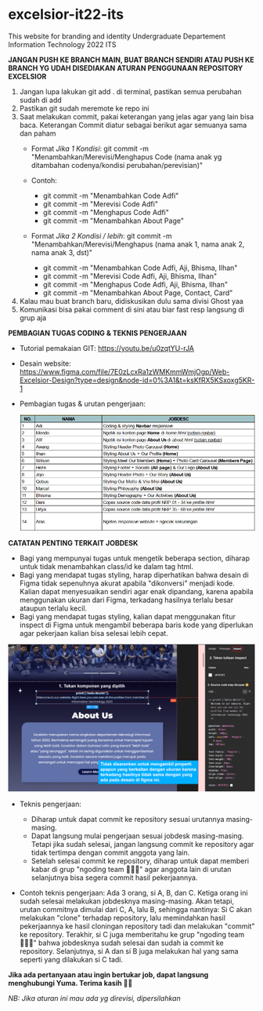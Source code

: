 # excelsior-it22-its
This website for branding and identity Undergraduate Departement Information Technology 2022 ITS

**JANGAN PUSH KE BRANCH MAIN, BUAT BRANCH SENDIRI ATAU PUSH KE BRANCH YG UDAH DISEDIAKAN**
**ATURAN PENGGUNAAN REPOSITORY EXCELSIOR**

1. Jangan lupa lakukan git add . di terminal, pastikan semua perubahan sudah di add
2. Pastikan git sudah meremote ke repo ini
3. Saat melakukan commit, pakai keterangan yang jelas agar yang lain bisa baca. Keterangan Commit diatur sebagai berikut agar semuanya sama dan paham
   * Format *Jika 1 Kondisi*: git commit -m "Menambahkan/Merevisi/Menghapus Code (nama anak yg ditambahan codenya/kondisi perubahan/perevisian)"
   * Contoh:
     * git commit -m "Menambahkan Code Adfi"
     * git commit -m "Merevisi Code Adfi"
     * git commit -m "Menghapus Code Adfi"
     * git commit -m "Menambahkan About Page"
   
   * Format *Jika 2 Kondisi / lebih*: git commit -m "Menambahkan/Merevisi/Menghapus (nama anak 1, nama anak 2, nama anak 3, dst)"
      * git commit -m "Menambahkan Code Adfi, Aji, Bhisma, Ilhan"
      * git commit -m "Merevisi Code Adfi, Aji, Bhisma, Ilhan"
      * git commit -m "Menghapus Code Adfi,  Aji, Bhisma, Ilhan"
      * git commit -m "Menambahkan About Page, Contact, Card"
4. Kalau mau buat branch baru, didiskusikan dulu sama divisi Ghost yaa
5. Komunikasi bisa pakai comment di sini atau biar fast resp langsung di grup aja

**PEMBAGIAN TUGAS CODING & TEKNIS PENGERJAAN**

* Tutorial pemakaian GIT: https://youtu.be/u0zqtYU-rJA

* Desain website: https://www.figma.com/file/7E0zLcxRa1zWMKmmWmjOgp/Web-Excelsior-Design?type=design&node-id=0%3A1&t=ksKfRX5KSxoxg5KR-1

* Pembagian tugas & urutan pengerjaan: 

  ![TUGAS!](/asset%20readme/tugas.png)

**CATATAN PENTING TERKAIT JOBDESK**
  - Bagi yang mempunyai tugas untuk mengetik beberapa section, diharap untuk tidak menambahkan class/id ke dalam tag html.
  - Bagi yang mendapat tugas styling, harap diperhatikan bahwa desain di Figma tidak sepenuhnya akurat apabila "dikonversi" menjadi kode. Kalian dapat menyesuaikan sendiri agar enak dipandang, karena apabila menggunakan ukuran dari Figma, terkadang hasilnya terlalu besar ataupun terlalu kecil.
  - Bagi yang mendapat tugas styling, kalian dapat menggunakan fitur inspect di Figma untuk mengambil beberapa baris kode yang diperlukan agar pekerjaan kalian bisa selesai lebih cepat.

  ![FIGMA!](/asset%20readme/figma.png)

* Teknis pengerjaan: 
  - Diharap untuk dapat commit ke repository sesuai urutannya masing-masing.
  - Dapat langsung mulai pengerjaan sesuai jobdesk masing-masing. Tetapi jika sudah selesai, jangan langsung commit ke repository agar tidak tertimpa dengan commit anggota yang lain.
  - Setelah selesai commit ke repository, diharap untuk dapat memberi kabar di grup "ngoding team 👨🏻‍💻" agar anggota lain di urutan selanjutnya bisa segera commit hasil pekerjaannya.

* Contoh teknis pengerjaan:
  Ada 3 orang, si A, B, dan C. Ketiga orang ini sudah selesai melakukan jobdesknya masing-masing. Akan tetapi, urutan commitnya dimulai dari C, A, lalu B, sehingga nantinya: Si C akan melakukan "clone" terhadap repository, lalu memindahkan hasil pekerjaannya ke hasil cloningan repository tadi dan melakukan "commit" ke repository. Terakhir, si C juga memberitahu ke grup "ngoding team 👨🏻‍💻" bahwa jobdesknya sudah selesai dan sudah ia commit ke repository. Selanjutnya, si A dan si B juga melakukan hal yang sama seperti yang dilakukan si C tadi.

**Jika ada pertanyaan atau ingin bertukar job, dapat langsung menghubungi Yuma. Terima kasih 🙏🏻**

*NB: Jika aturan ini mau ada yg direvisi, dipersilahkan*
